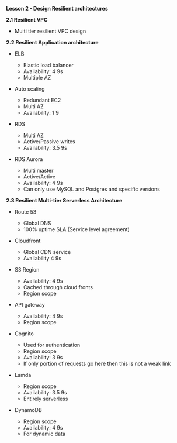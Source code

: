 **Lesson 2 - Design Resilient architectures**

**2.1 Resilient VPC**
* Multi tier resilient VPC design

**2.2 Resilient Application architecture**

* ELB
	- Elastic load balancer
	- Availability: 4 9s
	- Multiple AZ

* Auto scaling
	- Redundant EC2
	- Multi AZ
	- Availability: 1 9

* RDS
	- Multi AZ
	- Active/Passive writes
	- Availability: 3.5 9s

* RDS Aurora
	- Multi master
	- Active/Active
	- Availability: 4 9s
	- Can only use MySQL and Postgres and specific versions

**2.3 Resilient Multi-tier Serverless Architecture**

* Route 53
	- Global DNS
	- 100% uptime SLA (Service level agreement)

* Cloudfront
	- Global CDN service
	- Availability 4 9s

* S3 Region
	- Availability: 4 9s
	- Cached through cloud fronts
	- Region scope

* API gateway
	- Availability: 4 9s
	- Region scope

* Cognito
	- Used for authentication
	- Region scope
	- Availability: 3 9s
	- If only portion of requests go here then this is not a weak link

* Lamda
	- Region scope
	- Availability: 3.5 9s
	- Entirely serverless

* DynamoDB
	- Region scope
	- Availability: 4 9s
	- For dynamic data
